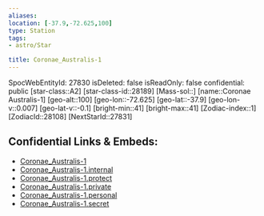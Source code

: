 ```yaml
---
aliases: 
location: [-37.9,-72.625,100]
type: Station
tags:
- astro/Star

title: Coronae_Australis-1
---
```

SpocWebEntityId: 27830
isDeleted: false
isReadOnly: false
confidential: public
[star-class::A2]
[star-class-id::28189]
[Mass-sol::]
[name::Coronae Australis-1]
[geo-alt::100]
[geo-lon::-72.625]
[geo-lat::-37.9]
[geo-lon-v::0.007]
[geo-lat-v::-0.1]
[bright-min::41]
[bright-max::41]
[Zodiac-index::1]
[ZodiacId::28108]
[NextStarId::27831]



## Confidential Links & Embeds: 
- [Coronae_Australis-1](../../../_public/astro/Star/Coronae_Australis-1.md) 
- [Coronae_Australis-1.internal](../../../_internal/astro/Star/Coronae_Australis-1.internal.md) 
- [Coronae_Australis-1.protect](../../../_protect/astro/Star/Coronae_Australis-1.protect.md) 
- [Coronae_Australis-1.private](../../../_private/astro/Star/Coronae_Australis-1.private.md) 
- [Coronae_Australis-1.personal](../../../_personal/astro/Star/Coronae_Australis-1.personal.md) 
- [Coronae_Australis-1.secret](../../../_secret/astro/Star/Coronae_Australis-1.secret.md)

